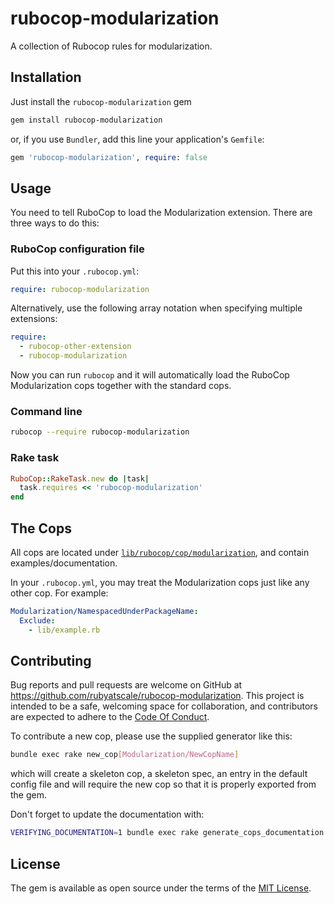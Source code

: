 # rubocop-modularization

A collection of Rubocop rules for modularization.

## Installation

Just install the `rubocop-modularization` gem

```sh
gem install rubocop-modularization
```
or, if you use `Bundler`, add this line your application's `Gemfile`:

```ruby
gem 'rubocop-modularization', require: false
```

## Usage

You need to tell RuboCop to load the Modularization extension. There are three ways to do this:

### RuboCop configuration file

Put this into your `.rubocop.yml`:

```yaml
require: rubocop-modularization
```

Alternatively, use the following array notation when specifying multiple extensions:

```yaml
require:
  - rubocop-other-extension
  - rubocop-modularization
```

Now you can run `rubocop` and it will automatically load the RuboCop Modularization cops together with the standard cops.

### Command line

```sh
rubocop --require rubocop-modularization
```

### Rake task

```ruby
RuboCop::RakeTask.new do |task|
  task.requires << 'rubocop-modularization'
end
```

## The Cops
All cops are located under [`lib/rubocop/cop/modularization`](lib/rubocop/cop/modularization), and contain examples/documentation.

In your `.rubocop.yml`, you may treat the Modularization cops just like any other cop. For example:

```yaml
Modularization/NamespacedUnderPackageName:
  Exclude:
    - lib/example.rb
```
## Contributing

Bug reports and pull requests are welcome on GitHub at https://github.com/rubyatscale/rubocop-modularization. This project is intended to be a safe, welcoming space for collaboration, and contributors are expected to adhere to the [Code Of Conduct](CODE_OF_CONDUCT.MD).

To contribute a new cop, please use the supplied generator like this:

```sh
bundle exec rake new_cop[Modularization/NewCopName]
```

which will create a skeleton cop, a skeleton spec, an entry in the default config file and will require the new cop so that it is properly exported from the gem.

Don't forget to update the documentation with:

```sh
VERIFYING_DOCUMENTATION=1 bundle exec rake generate_cops_documentation
```

## License

The gem is available as open source under the terms of the [MIT License](https://github.com/Shopify/rubocop-modularization/blob/main/LICENSE.txt).
